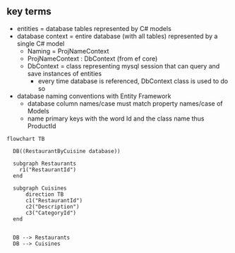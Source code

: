 ## key terms
* entities = database tables represented by C# models
* database context = entire database (with all tables) represented by a single C# model
    * Naming = ProjNameContext
    * ProjNameContext : DbContext (from ef core)
    * DbContext = class representing mysql session that can query and save instances of entities
        * every time database is referenced, DbContext class is used to do so
* database naming conventions with Entity Framework
    * database column names/case must match property names/case of Models
    * name primary keys with the word Id and the class name thus ProductId
``` mermaid
flowchart TB

  DB((RestaurantByCuisine database))

  subgraph Restaurants
    r1("RestaurantId")
  end

  subgraph Cuisines
      direction TB
      c1("RestaurantId")
      c2("Description")
      c3("CategoryId")
  end


  DB --> Restaurants
  DB --> Cuisines

```
